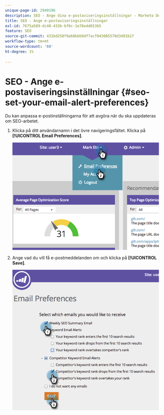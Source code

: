 ```yaml
---
unique-page-id: 2949196
description: SEO - Ange dina e-postaviseringsinställningar - Marketo Docs - produktdokumentation
title: SEO - Ange e-postaviseringsinställningar
exl-id: 7675a589-dc40-433b-bf0c-1e78e4d653b5
feature: SEO
source-git-commit: 431bd258f9a68bbb9df7acf043085578d3d91b1f
workflow-type: tm+mt
source-wordcount: '60'
ht-degree: 1%

---
```


# SEO - Ange e-postaviseringsinställningar {#seo-set-your-email-alert-preferences}

Du kan anpassa e-postinställningarna för att avgöra när du ska uppdateras om SEO-arbetet.

1. Klicka på ditt användarnamn i det övre navigeringsfältet. Klicka på **[!UICONTROL Email Preferences]**.

   ![](assets/image2014-9-17-21-3a23-3a28.png)

1. Ange vad du vill få e-postmeddelanden om och klicka på **[!UICONTROL Save]**.

   ![](assets/image2014-9-17-21-3a23-3a33.png)
